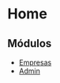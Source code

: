 # Home

## Módulos

* [Empresas](clientes/admin-empresas.md)
* [Admin](admin-tokens/admin-tokens.md)
